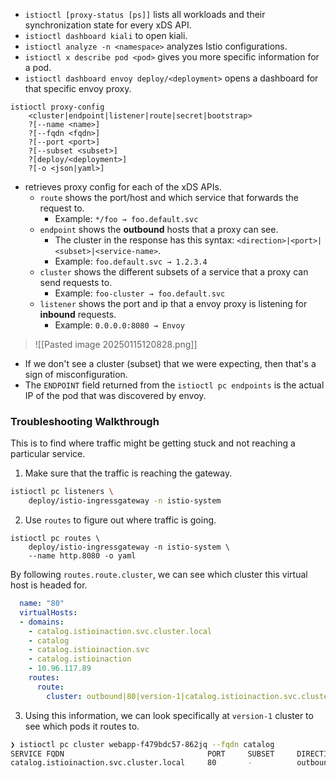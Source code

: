 - `istioctl [proxy-status [ps]]` lists all workloads and their synchronization state for every xDS API.
- `istioctl dashboard kiali` to open kiali.
- `istioctl analyze -n <namespace>` analyzes Istio configurations.
- `istioctl x describe pod <pod>` gives you more specific information for a pod.
- `istioctl dashboard envoy deploy/<deployment>` opens a dashboard for that specific envoy proxy.

```
istioctl proxy-config 
	<cluster|endpoint|listener|route|secret|bootstrap> 
	?[--name <name>]
	?[--fqdn <fqdn>]
	?[--port <port>]
	?[--subset <subset>]
	?[deploy/<deployment>]
	?[-o <json|yaml>]
```

- retrieves proxy config for each of the xDS APIs.
	- `route` shows the port/host and which service that forwards the request to.
		- Example: `*/foo → foo.default.svc`
	- `endpoint` shows the **outbound** hosts that a proxy can see.
		- The cluster in the response has this syntax: `<direction>|<port>|<subset>|<service-name>`. 
		- Example: `foo.default.svc → 1.2.3.4`
	- `cluster` shows the different subsets of a service that a proxy can send requests to.
		- Example: `foo-cluster → foo.default.svc`
	- `listener` shows the port and ip that a envoy proxy is listening for **inbound** requests.
		- Example: `0.0.0.0:8080 → Envoy`

>![[Pasted image 20250115120828.png]]



- If we don't see a cluster (subset) that we were expecting, then that's a sign of misconfiguration.
- The `ENDPOINT` field returned from the `istioctl pc endpoints` is the actual IP of the pod that was discovered by envoy.
### Troubleshooting Walkthrough
This is to find where traffic might be getting stuck and not reaching a particular service.

1. Make sure that the traffic is reaching the gateway.

```bash
istioctl pc listeners \
	deploy/istio-ingressgateway -n istio-system
```

2. Use `routes` to figure out where traffic is going. 

```
istioctl pc routes \
	deploy/istio-ingressgateway -n istio-system \
	--name http.8080 -o yaml
```

By following `routes.route.cluster`, we can see which cluster this virtual host is headed for.

```yaml
  name: "80"
  virtualHosts:
  - domains:
    - catalog.istioinaction.svc.cluster.local
    - catalog
    - catalog.istioinaction.svc
    - catalog.istioinaction
    - 10.96.117.89
    routes:
      route:
        cluster: outbound|80|version-1|catalog.istioinaction.svc.cluster.local
```

3. Using this information, we can look specifically at `version-1` cluster to see which pods it routes to.

```bash
❯ istioctl pc cluster webapp-f479bdc57-862jq --fqdn catalog
SERVICE FQDN                                PORT     SUBSET     DIRECTION     TYPE     DESTINATION RULE
catalog.istioinaction.svc.cluster.local     80       -          outbound      EDS
```